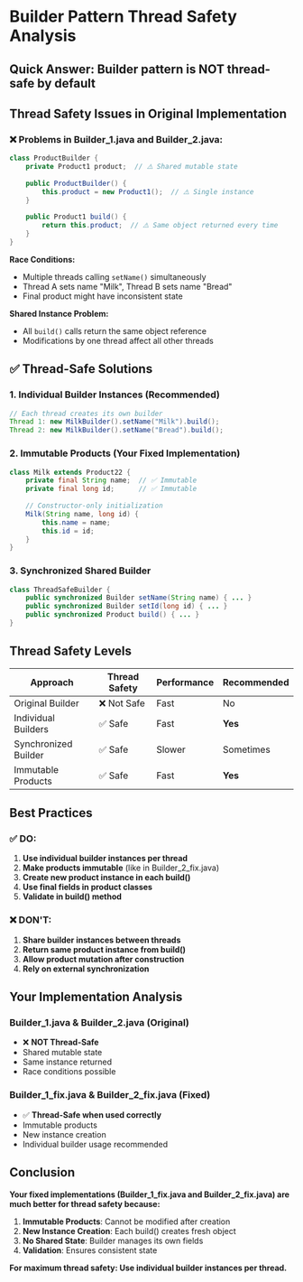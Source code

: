 # Builder Pattern Thread Safety Analysis

## Quick Answer: **Builder pattern is NOT thread-safe by default**

## Thread Safety Issues in Original Implementation

### ❌ Problems in Builder_1.java and Builder_2.java:

```java
class ProductBuilder {
    private Product1 product;  // ⚠️ Shared mutable state
    
    public ProductBuilder() {
        this.product = new Product1();  // ⚠️ Single instance
    }
    
    public Product1 build() {
        return this.product;  // ⚠️ Same object returned every time
    }
}
```

**Race Conditions:**
- Multiple threads calling `setName()` simultaneously
- Thread A sets name "Milk", Thread B sets name "Bread" 
- Final product might have inconsistent state

**Shared Instance Problem:**
- All `build()` calls return the same object reference
- Modifications by one thread affect all other threads

## ✅ Thread-Safe Solutions

### 1. **Individual Builder Instances (Recommended)**
```java
// Each thread creates its own builder
Thread 1: new MilkBuilder().setName("Milk").build();
Thread 2: new MilkBuilder().setName("Bread").build();
```

### 2. **Immutable Products (Your Fixed Implementation)**
```java
class Milk extends Product22 {
    private final String name;  // ✅ Immutable
    private final long id;      // ✅ Immutable
    
    // Constructor-only initialization
    Milk(String name, long id) {
        this.name = name;
        this.id = id;
    }
}
```

### 3. **Synchronized Shared Builder**
```java
class ThreadSafeBuilder {
    public synchronized Builder setName(String name) { ... }
    public synchronized Builder setId(long id) { ... }
    public synchronized Product build() { ... }
}
```

## Thread Safety Levels

| Approach | Thread Safety | Performance | Recommended |
|----------|---------------|-------------|-------------|
| Original Builder | ❌ Not Safe | Fast | No |
| Individual Builders | ✅ Safe | Fast | **Yes** |
| Synchronized Builder | ✅ Safe | Slower | Sometimes |
| Immutable Products | ✅ Safe | Fast | **Yes** |

## Best Practices

### ✅ DO:
1. **Use individual builder instances per thread**
2. **Make products immutable** (like in Builder_2_fix.java)
3. **Create new product instance in each build()**
4. **Use final fields in product classes**
5. **Validate in build() method**

### ❌ DON'T:
1. **Share builder instances between threads**
2. **Return same product instance from build()**
3. **Allow product mutation after construction**
4. **Rely on external synchronization**

## Your Implementation Analysis

### Builder_1.java & Builder_2.java (Original)
- ❌ **NOT Thread-Safe**
- Shared mutable state
- Same instance returned
- Race conditions possible

### Builder_1_fix.java & Builder_2_fix.java (Fixed)
- ✅ **Thread-Safe when used correctly**
- Immutable products
- New instance creation
- Individual builder usage recommended

## Conclusion

**Your fixed implementations (Builder_1_fix.java and Builder_2_fix.java) are much better for thread safety because:**

1. **Immutable Products**: Cannot be modified after creation
2. **New Instance Creation**: Each build() creates fresh object
3. **No Shared State**: Builder manages its own fields
4. **Validation**: Ensures consistent state

**For maximum thread safety: Use individual builder instances per thread.**
